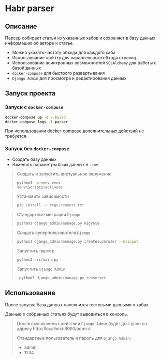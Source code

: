 # Habr parser

## Описание
Парсер собирает статьи из указанных хабов и сохраняет в базу данных информацию об авторе и статье.

- Можно указать частоту обхода для каждого хаба
- Использование `aiohttp` для параллельного обхода страниц
- Использование асинхронных возможностей `SQLAlchemy` для работы с базой данных
- `docker-compose` для быстрого развертывания
- `Django Admin` для просмотра и редактирования данных


## Запуск проекта

### Запуск с `docker-compose`
```bash
docker-compose up -d --build
docker-compose logs -f parser
```
При использовании docker-compose дополнительных действий не требуется.

### Запуск без `docker-compose`
- Cоздать базу данных
- Bзменить параметры базы данных в `.env`
>Cоздать и запустить виртуальное окружение
>```bash
>python3 -m venv venv
>venv\Scripts\activate
>```

>Установить зависимости
>```bash
>pip install -r requirements.txt
>```

>Стандартные миграции `Django`
>```bash
>python3 django_admin/manage.py migrate
>```

>Создать суперпользователя `Django`
>```bash
>python3 django_admin/manage.py createsuperuser --noinput 
>```

>Запустить парсер
>```bash
> python3 src/main.py
>```

>Запустить `Django Admin`
>```bash
>  python3 django_admin/manage.py runserver
>  ```
  

## Использование
После запуска база данных наполнится тестовыми данными о хабах. 

Данные о собранных статьях будут выводиться в консоль.

>После выполненных действий `Django Admin` будет доступен по адресу http://localhost:8000/admin/.
> 
>Стандартные пользователь и пароль для `Django Admin`:
> * admin
> * 1234

